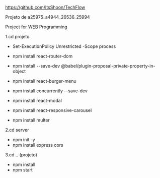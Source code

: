 https://github.com/ItsShoon/TechFlow

Projeto de a25975_a4944_26536_25994

Project for WEB Programming

1.cd projeto

* Set-ExecutionPolicy Unrestricted -Scope process

* npm install react-router-dom

* npm install --save-dev @babel/plugin-proposal-private-property-in-object

* npm install react-burger-menu

* npm install concurrently --save-dev

* npm install react-modal

* npm install react-responsive-carousel

* npm install multer

2.cd server

* npm init -y
* npm install express cors

3.cd .. (projeto)

* npm install
* npm start
